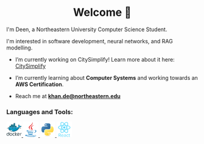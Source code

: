 <h1 align="center">Welcome 👋 </h1>
I'm Deen, a Northeastern University Computer Science Student.

I'm interested in software development, neural networks, and RAG modelling.

- I’m currently working on CitySimplify! Learn more about it here: [CitySimplify](https://github.com/RithvikNandhyala/CitySimplify)

- I’m currently learning about **Computer Systems** and working towards an **AWS Certification**.

- Reach me at **khan.de@northeastern.edu**

<h3 align="left">Languages and Tools:</h3>
<p align="left"> <a href="https://www.docker.com/" target="_blank" rel="noreferrer"> <img src="https://raw.githubusercontent.com/devicons/devicon/master/icons/docker/docker-original-wordmark.svg" alt="docker" width="40" height="40"/> </a> <a href="https://www.java.com" target="_blank" rel="noreferrer"> <img src="https://raw.githubusercontent.com/devicons/devicon/master/icons/java/java-original.svg" alt="java" width="40" height="40"/> </a> <a href="https://www.python.org" target="_blank" rel="noreferrer"> <img src="https://raw.githubusercontent.com/devicons/devicon/master/icons/python/python-original.svg" alt="python" width="40" height="40"/> </a> <a href="https://reactjs.org/" target="_blank" rel="noreferrer"> <img src="https://raw.githubusercontent.com/devicons/devicon/master/icons/react/react-original-wordmark.svg" alt="react" width="40" height="40"/> </a> </p>
